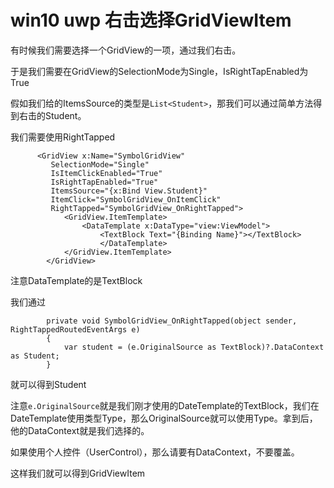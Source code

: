 # win10 uwp 右击选择GridViewItem

有时候我们需要选择一个GridView的一项，通过我们右击。


<!--more-->

于是我们需要在GridView的SelectionMode为Single，IsRightTapEnabled为True

假如我们给的ItemsSource的类型是`List<Student>`，那我们可以通过简单方法得到右击的Student。

我们需要使用RightTapped

		
```
      <GridView x:Name="SymbolGridView"
         SelectionMode="Single"
         IsItemClickEnabled="True"
         IsRightTapEnabled="True"
         ItemsSource="{x:Bind View.Student}"
         ItemClick="SymbolGridView_OnItemClick"
         RightTapped="SymbolGridView_OnRightTapped">
            <GridView.ItemTemplate>
                <DataTemplate x:DataType="view:ViewModel">
                    <TextBlock Text="{Binding Name}"></TextBlock>
                    </DataTemplate>
            </GridView.ItemTemplate>
        </GridView>

```

注意DataTemplate的是TextBlock

我们通过
		
```
        private void SymbolGridView_OnRightTapped(object sender, RightTappedRoutedEventArgs e)
        {
            var student = (e.OriginalSource as TextBlock)?.DataContext as Student;
        }

```

就可以得到Student

注意`e.OriginalSource`就是我们刚才使用的DateTemplate的TextBlock，我们在DateTemplate使用类型Type，那么OriginalSource就可以使用Type。拿到后，他的DataContext就是我们选择的。

如果使用个人控件（UserControl），那么请要有DataContext，不要覆盖。

这样我们就可以得到GridViewItem